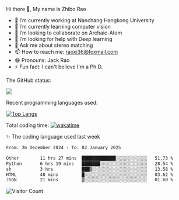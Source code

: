 Hi there 👋, My name is Zhibo Rao
- 🔭 I’m currently working at Nanchang Hangkong University
- 🌱 I’m currently learning computer vision
- 👯 I’m looking to collaborate on Archaic-Atom
- 🤔 I’m looking for help with Deep learning
- 💬 Ask me about stereo matching
- 📫 How to reach me: raoxi36@foxmail.com
- 😄 Pronouns: Jack Rao
- ⚡ Fun fact: I can't believe I'm a Ph.D.

The GitHub status:

![](https://github-readme-stats.vercel.app/api?username=ZhiboRao)

Recent programming languages used:

[![Top Langs](https://github-readme-stats.vercel.app/api/top-langs/?username=ZhiboRao&layout=compact)](https://github.com/anuraghazra/github-readme-stats)

Total coding time: [![wakatime](https://wakatime.com/badge/user/51ec5ec7-4742-4243-9eea-732ade32c0b7.svg)](https://wakatime.com/@51ec5ec7-4742-4243-9eea-732ade32c0b7)

✨ The coding language used last week 
<!--START_SECTION:waka-->

```txt
From: 26 December 2024 - To: 02 January 2025

Other        11 hrs 27 mins  █████████████░░░░░░░░░░░░   51.73 %
Python       6 hrs 19 mins   ███████░░░░░░░░░░░░░░░░░░   28.54 %
sh           3 hrs           ███▒░░░░░░░░░░░░░░░░░░░░░   13.58 %
HTML         48 mins         █░░░░░░░░░░░░░░░░░░░░░░░░   03.62 %
JSON         21 mins         ▒░░░░░░░░░░░░░░░░░░░░░░░░   01.60 %
```

<!--END_SECTION:waka-->

![Visitor Count](https://profile-counter.glitch.me/Raohaocheng/count.svg)
